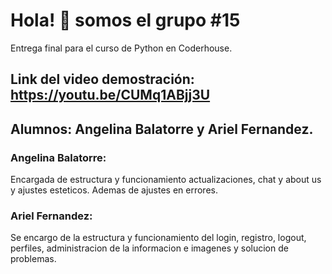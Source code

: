 # Hola! :wave: somos el grupo #15

Entrega final para el curso de Python en Coderhouse.

## Link del video demostración: https://youtu.be/CUMq1ABjj3U


## Alumnos: Angelina Balatorre y Ariel Fernandez.

### Angelina Balatorre: 

Encargada de estructura y funcionamiento actualizaciones, chat y about us y ajustes esteticos. Ademas de ajustes en errores.

### Ariel Fernandez: 

Se encargo de la estructura y funcionamiento del login, registro, logout, perfiles, administracion de la informacion e imagenes y solucion de problemas.

